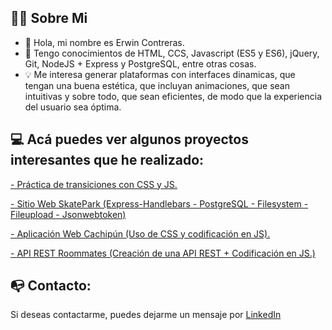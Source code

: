 ## 👨‍💻 Sobre Mi

- 👋 Hola, mi nombre es Erwin Contreras.
- 🌱 Tengo conocimientos de HTML, CCS, Javascript (ES5 y ES6), jQuery, Git, NodeJS + Express y PostgreSQL, entre otras cosas.
- 💡 Me interesa generar plataformas con interfaces dinamicas, que tengan una buena estética, que incluyan animaciones, que sean intuitivas y sobre todo, que sean eficientes, de modo que la experiencia del usuario sea óptima.

## 💻 Acá puedes ver algunos proyectos interesantes que he realizado:
[- Práctica de transiciones con CSS y JS.](https://erwin-cc.github.io/Practica_de_transiciones/)

[- Sitio Web SkatePark (Express-Handlebars - PostgreSQL - Filesystem - Fileupload - Jsonwebtoken)](https://skatepark-tdigital.herokuapp.com/)

[- Aplicación Web Cachipún (Uso de CSS y codificación en JS).](https://erwin-cc.github.io/cachipun/)

[- API REST Roommates (Creación de una API REST + Codificación en JS.)](https://roommates-tdigital.herokuapp.com/)

## 📭 Contacto:

Si deseas contactarme, puedes dejarme un mensaje por [LinkedIn](https://www.linkedin.com/in/erwincca)
<!---
erwin-cc/erwin-cc is a ✨ special ✨ repository because its `README.md` (this file) appears on your GitHub profile.
You can click the Preview link to take a look at your changes.
--->
